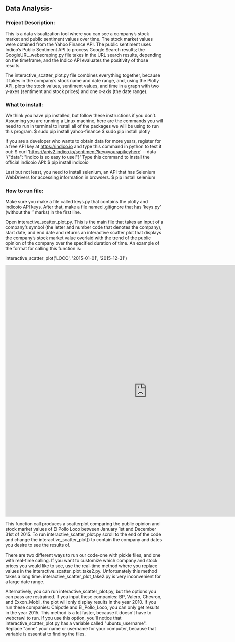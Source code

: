 ## Data Analysis-

### Project Description:
This is a data visualization tool where you can see a company’s stock market and public sentiment values over time. The stock market values were obtained from the Yahoo Finance API. The public sentiment uses Indico’s Public Sentiment API to process Google Search results; the GoogleURL_webscraping.py file takes in the URL search results, depending on the timeframe, and the Indico API evaluates the positivity of those results. 

The interactive_scatter_plot.py file combines everything together, because it takes in the company’s stock name and date range, and, using the Plotly API, plots the stock values, sentiment values, and time in a graph with two y-axes (sentiment and stock prices) and one x-axis (the date range).

### What to install:
We think you have pip installed, but follow these instructions if you don’t. 
Assuming you are running a Linux machine, here are the commands you will need to run in terminal to install all of the packages we will be using to run this program.
$ sudo pip install yahoo-finance
$ sudo pip install plotly

If you are a developer who wants to obtain data for more years, register for a free API key at https://indico.io and type this command in python to test it out:
$ curl 'https://apiv2.indico.io/sentiment?key=yourapikeyhere' --data '{"data": "indico is so easy to use!"}'
Type this command to install the official indicoio API:
$ pip install indicoio

Last but not least, you need to install selenium, an API that has Selenium WebDrivers for accessing information in browsers. 
$ pip install selenium

### How to run file:
Make sure you make a file called keys.py that contains the plotly and indicoio API keys. After that, make a file named .gitignore that has ‘keys.py’ (without the ‘’ marks) in the first line. 

Open interactive_scatter_plot.py. This is the main file that takes an input of a company’s symbol (the letter and number code that denotes the company), start date, and end date and returns an interactive scatter plot that displays the company’s stock market value overlaid with the trend of the public opinion of the company over the specified duration of time. 
An example of the format for calling this function is:

interactive_scatter_plot('LOCO', '2015-01-01', '2015-12-31')

<iframe width="900" height="800" frameborder="0" scrolling="no" src="https://plot.ly/~umadesai/18.embed"></iframe>

This function call produces a scatterplot comparing the public opinion and stock market values of El Pollo Loco between January 1st and December 31st of 2015. To run interactive_scatter_plot.py scroll to the end of the code and change the interactive_scatter_plot() to contain the company and dates you desire to see the results of. 

There are two different ways to run our code-one with pickle files, and one with real-time calling. 
If you want to customize which company and stock prices you would like to see, use the real-time method where you replace values in the interactive_scatter_plot_take2.py. Unfortunately this method takes a long time. interactive_scatter_plot_take2.py is very inconvenient for a large date range.

Alternatively, you can run interactive_scatter_plot.py, but the options you can pass are restrained. If you input these companies: BP, Valero, Chevron, and Exxon_Mobil, the plot will only display results in the year 2010. If you run these companies: Chipotle and El_Pollo_Loco, you can only get results in the year 2015. This method is a lot faster, because it doesn't have to webcrawl to run. If you use this option, you'll notice that interactive_scatter_plot.py has a variable called "ubuntu_username". Replace "anne" your name or username for your computer, because that variable is essential to finding the files. 


